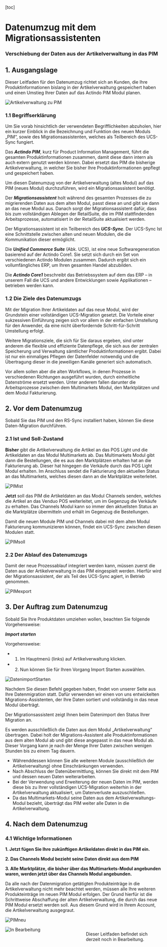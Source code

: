 [toc]

# Datenumzug mit dem Migrationsassistenten

### Verschiebung der Daten aus der Artikelverwaltung in das PIM

## 1. Ausgangslage

Dieser Leitfaden für den Datenumzug richtet sich an Kunden, die Ihre Produktinformationen bislang in der Artikelverwaltung gespeichert haben und einen Umstieg Ihrer Daten auf das Actindo PIM Modul planen.

![Artikelverwaltung zu PIM](Hintergrund-Begriffe/ArtikelverwaltungzuPIM.jpeg)

### 1.1 Begriffserklärung

Um Sie vorab hinsichtlich der verwendeten Begrifflichkeiten abzuholen, hier ein kurzer Einblick in die Bezeichnung und Funktion des neuen Moduls „PIM“, sowie des Migrationsassistenten, welches als Teilbereich des UCS-Sync fungiert.

Das ***Actindo PIM***, kurz für Product Information Management, führt die gesamten Produktinformationen zusammen, damit diese dann intern als auch extern genutzt werden können. Dabei ersetzt das PIM die bisherige Artikelverwaltung, in welcher Sie bisher Ihre Produktinformationen gepflegt und gespeichert haben.

Um diesen Datenumzug von der Artikelverwaltung (altes Modul) auf das PIM (neues Modul) durchzuführen, wird ein Migrationsassistent benötigt.

Der ***Migrationsassistent*** holt während des gesamten Prozesses die zu migrierenden Daten aus dem alten Modul, passt diese an und gibt sie dann an das neue Modul aus. Danach sorgt der Migrationsassistent dafür, dass bis zum vollständigen Ablegen der RetailSuite, die im PIM stattfindenden Arbeitsprozesse, automatisiert in der RetailSuite aktualisiert werden.

Der Migrationsassistent ist ein Teilbereich des ***UCS-Sync***. Der UCS-Sync Ist eine Schnittstelle zwischen alten und neuen Modulen, die die Kommunikation dieser ermöglicht.

Die ***Unified Commerce Suite*** (Abk. UCS), ist eine neue Softwaregeneration basierend auf der Actindo Core1. Sie setzt sich durch ein Set von verschiedenen Actindo Modulen zusammen. Dadurch ergibt sich ein vollumfängliches ERP, um Ihren gesamten Handel abzubilden.

Die ***Actindo Core1*** beschreibt das Betriebssystem auf dem das ERP – in unserem Fall die UCS und andere Entwicklungen sowie Applikationen – betrieben werden kann.

### 1.2 Die Ziele des Datenumzugs

Mit der Migration Ihrer Artikeldaten auf das neue Modul, wird der Grundstein einer vollständigen UCS-Migration gesetzt. Die Vorteile einer sukzessiven Einführung zeigen sich vor allem in der einfachen Umstellung für den Anwender, da eine nicht überfordernde Schritt-für-Schritt Umstellung erfolgt.

Weitere Migrationsziele, die sich für Sie daraus ergeben, sind unter anderem die flexible und effiziente Datenpflege, die sich aus der zentralen Speicherung und Verwaltung sämtlicher Produktinformationen ergibt. Dabei ist nur ein einmaliges Pflegen der Datenfelder notwendig und die Übertragung dieser in die jeweiligen Kanäle generiert sich automatisch.

Vor allem sollen aber die alten Workflows, in denen Prozesse in verschiedenen Richtungen ausgeführt wurden, durch einheitliche Datenströme ersetzt werden. Unter anderem fallen darunter die Arbeitsprozesse zwischen dem Multimarkets Modul, den Marktplätzen und dem Modul Fakturierung.

## 2. Vor dem Datenumzug

Sobald Sie das PIM und den RS-Sync installiert haben, können Sie diese Daten-Migration durchführen.

### 2.1 Ist und Soll-Zustand

**Bisher** gibt die Artikelverwaltung die Artikel an das POS Light und die Artikeldaten an das Modul Multimarkets ab. Das Multimarkets Modul gibt dann die Bestellungen, die es aus den Marktplätzen erhalten hat an die Fakturierung ab. Dieser hat hingegen die Verkäufe durch das POS Light Modul erhalten. Im Anschluss sendet die Fakturierung den aktuellen Status an das Multimarkets, welches diesen dann an die Marktplätze weiterleitet.

![PIMist](Artikelverwaltung-Datenmigration/PIMist.jpeg)

**Jetzt** soll das PIM die Artikeldaten an das Modul Channels senden, welches die Artikel an das Venduo POS weiterleitet, um im Gegenzug die Verkäufe zu erhalten. Das Channels Modul kann so immer den aktuellsten Status an die Marktplätze übermitteln und erhält im Gegenzug die Bestellungen.

Damit die neuen Module PIM und Channels dabei mit dem alten Modul Fakturierung kommunizieren können, findet ein UCS-Sync zwischen diesen Modulen statt.

![PIMsoll](Artikelverwaltung-Datenmigration/PIMsoll.jpeg)

### 2.2 Der Ablauf des Datenumzugs

Damit der neue Prozessablauf integriert werden kann, müssen zuerst die Daten aus der Artikelverwaltung in das PIM eingespielt werden. Hierfür wird der Migrationsassistent, der als Teil des UCS-Sync agiert, in Betrieb genommen.

![PIMexport](Artikelverwaltung-Datenmigration/PIMexport.jpeg)

## 3. Der Auftrag zum Datenumzug

Sobald Sie Ihre Produktdaten umziehen wollen, beachten Sie folgende Vorgehensweise:

***Import starten***

Vorgehensweise:
* 1. Im Hauptmenü (links) auf Artikelverwaltung klicken.
* 2. Nun können Sie für Ihren Vorgang Import Starten auswählen.

![DatenimportStarten](Artikelverwaltung-Datenmigration/DatenimportStarten.png)

Nachdem Sie diesen Befehl gegeben haben, findet von unserer Seite aus Ihre Datenmigration statt. Dafür verwenden wir einen von uns entwickelten Migrations-Assistenten, der Ihre Daten sortiert und vollständig in das neue Modul überträgt.

Der Migrationsassistent zeigt Ihnen beim Datenimport den Status Ihrer Migration an.


Es werden ausschließlich die Daten aus dem Modul „Artikelverwaltung“ übertragen. Dabei holt der Migrations-Assistent alle Produktinformationen aus dem alten Modul ab und gibt diese angepasst in das neue Modul ab. Dieser Vorgang kann je nach der Menge Ihrer Daten zwischen wenigen Stunden bis zu einem Tag dauern.

* Währenddessen können Sie alle weiteren Module (ausschließlich der Artikelverwaltung) ohne Einschränkungen verwenden.
* Nach Abschluss der Datenübermittlung, können Sie direkt mit dem PIM und dessen neuen Daten weiterarbeiten.
* Bei der Verwendung und Erweiterung der neuen Daten im PIM, werden diese bis zu Ihrer vollständigen UCS-Migration weiterhin in der Artikelverwaltung aktualisiert, um Datenverluste auszuschließen.
* Da das Multimarkets-Modul seine Daten aus dem Artikelverwaltungs-Modul bezieht, überträgt das PIM weiter alle Daten in die Artikelverwaltung.

## 4. Nach dem Datenumzug

### 4.1 Wichtige Informationen

**1. Jetzt fügen Sie Ihre zukünftigen Artikeldaten direkt in das PIM ein.**

**2. Das Channels Modul bezieht seine Daten direkt aus dem PIM**

**3. Alle Marktplätze, die bisher über das Multimarkets-Modul angebunden waren, werden jetzt über das Channels Modul angebunden.**


Da alle nach der Datenmigration getätigten Produkteinträge in die Artikelverwaltung nicht mehr beachtet werden, müssen alle Ihre weiteren Produkteinträge im neuen PIM Modul erfolgen. Der Grund hierfür ist die Schrittweise Abschaffung der alten Artikelverwaltung, die durch das neue PIM Modul ersetzt werden soll. Aus diesem Grund wird in Ihrem Account, die Artikelverwaltung ausgegraut.

![PIMneu](Artikelverwaltung-Datenmigration/PIMneu.jpeg)


<div style="display: flex;">
    <img style="flex-basis: 50%; margin-right: 1em;" title="In Bearbeitung" src="In_Bearbeitung.svg"/>
    <div style="flex-basis: 50%;">
        <p>
            Dieser Leitfaden befindet sich derzeit noch in Bearbeitung.
        </p>
    </div>
